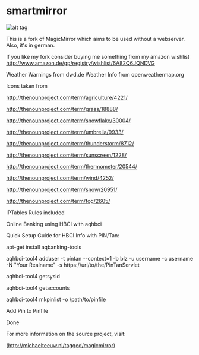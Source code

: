 smartmirror
===========

![alt tag](https://raw2.github.com/Hypfer/smartmirror/master/demo.png)


This is a fork of MagicMirror which aims to be used without a webserver.
Also, it's in german.


If you like my fork consider buying me something from my amazon wishlist
http://www.amazon.de/gp/registry/wishlist/6A82Q6JQNDVG

Weather Warnings from dwd.de
Weather Info from openweathermap.org


Icons taken from

http://thenounproject.com/term/agriculture/4221/

http://thenounproject.com/term/grass/18888/

http://thenounproject.com/term/snowflake/30004/

http://thenounproject.com/term/umbrella/9933/

http://thenounproject.com/term/thunderstorm/8712/

http://thenounproject.com/term/sunscreen/1228/

http://thenounproject.com/term/thermometer/20544/

http://thenounproject.com/term/wind/4252/

http://thenounproject.com/term/snow/20951/

http://thenounproject.com/term/fog/2605/



IPTables Rules included

Online Banking using HBCI with aqhbci

Quick Setup Guide for HBCI Info with PIN/Tan:

apt-get install aqbanking-tools

aqhbci-tool4 adduser -t pintan --context=1 -b blz -u username -c username -N "Your Realname" -s  https://url/to/the/PinTanServlet

aqhbci-tool4 getsysid

aqhbci-tool4 getaccounts

aqhbci-tool4 mkpinlist -o /path/to/pinfile



Add Pin to Pinfile

Done



For more information on the source project, visit:

(http://michaelteeuw.nl/tagged/magicmirror)
